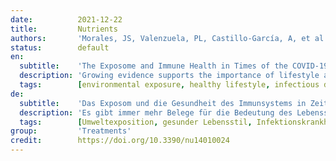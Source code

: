 ```yaml
---
date:          2021-12-22
title:         Nutrients
authors:       'Morales, JS, Valenzuela, PL, Castillo-García, A, et al.'
status:        default
en:
  subtitle:    'The Exposome and Immune Health in Times of the COVID-19 Pandemic'
  description: 'Growing evidence supports the importance of lifestyle and environmental exposures-collectively referred to as the ’exposome’-for ensuring immune health. In this narrative review, we summarize and discuss the effects of the different exposome components (physical activity, body weight management, diet, sun exposure, stress, sleep and circadian rhythms, pollution, smoking, and gut microbiome) on immune function and inflammation, particularly in the context of the current coronavirus disease 2019 (COVID-19) pandemic. We highlight the potential role of ’exposome improvements’ in the prevention-or amelioration, once established-of this disease as well as their effect on the response to vaccination. In light of the existing evidence, the promotion of a healthy exposome should be a cornerstone in the prevention and management of the COVID-19 pandemic and other eventual pandemics.'
  tags:        [environmental exposure, healthy lifestyle, infectious diseases, vaccines]
de:
  subtitle:    'Das Exposom und die Gesundheit des Immunsystems in Zeiten der COVID-19-Pandemie'
  description: 'Es gibt immer mehr Belege für die Bedeutung des Lebensstils und der Umwelteinflüsse - zusammenfassend als ’Exposom’ bezeichnet - für die Gesundheit des Immunsystems. In dieser Übersichtsarbeit fassen wir die Auswirkungen der verschiedenen Exposom-Komponenten (körperliche Aktivität, Körpergewichtsmanagement, Ernährung, Sonnenexposition, Stress, Schlaf und zirkadiane Rhythmen, Umweltverschmutzung, Rauchen und Darmmikrobiom) auf die Immunfunktion und Entzündung zusammen und diskutieren sie, insbesondere im Zusammenhang mit der aktuellen Coronavirus-Pandemie 2019 (COVID-19). Wir beleuchten die potenzielle Rolle von "Exposomverbesserungen" bei der Prävention - oder bei der Verbesserung, wenn sie einmal etabliert sind - dieser Krankheit sowie ihre Auswirkungen auf die Reaktion auf Impfungen. In Anbetracht der vorliegenden Erkenntnisse sollte die Förderung eines gesunden Exposoms ein Eckpfeiler bei der Prävention und dem Management der COVID-19-Pandemie und anderer möglicher Pandemien sein.' 
  tags:        [Umweltexposition, gesunder Lebensstil, Infektionskrankheiten, Impfstoffe]
group:         'Treatments'
credit:        https://doi.org/10.3390/nu14010024
---
```

